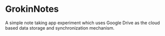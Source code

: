 GrokinNotes
===========

A simple note taking app experiment which uses Google Drive as the cloud based data storage and synchronization mechanism.
